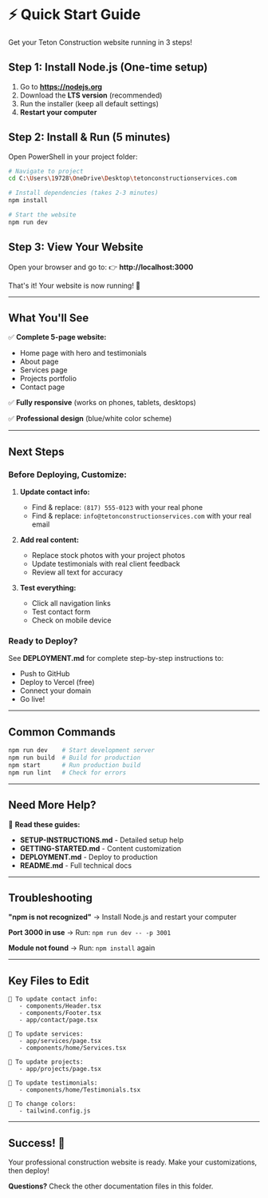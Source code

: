 # ⚡ Quick Start Guide

Get your Teton Construction website running in 3 steps!

## Step 1: Install Node.js (One-time setup)

1. Go to **https://nodejs.org**
2. Download the **LTS version** (recommended)
3. Run the installer (keep all default settings)
4. **Restart your computer**

## Step 2: Install & Run (5 minutes)

Open PowerShell in your project folder:

```bash
# Navigate to project
cd C:\Users\19728\OneDrive\Desktop\tetonconstructionservices.com

# Install dependencies (takes 2-3 minutes)
npm install

# Start the website
npm run dev
```

## Step 3: View Your Website

Open your browser and go to:
👉 **http://localhost:3000**

That's it! Your website is now running! 🎉

---

## What You'll See

✅ **Complete 5-page website:**
- Home page with hero and testimonials
- About page
- Services page  
- Projects portfolio
- Contact page

✅ **Fully responsive** (works on phones, tablets, desktops)

✅ **Professional design** (blue/white color scheme)

---

## Next Steps

### Before Deploying, Customize:

1. **Update contact info:**
   - Find & replace: `(817) 555-0123` with your real phone
   - Find & replace: `info@tetonconstructionservices.com` with your real email

2. **Add real content:**
   - Replace stock photos with your project photos
   - Update testimonials with real client feedback
   - Review all text for accuracy

3. **Test everything:**
   - Click all navigation links
   - Test contact form
   - Check on mobile device

### Ready to Deploy?

See **DEPLOYMENT.md** for complete step-by-step instructions to:
- Push to GitHub
- Deploy to Vercel (free)
- Connect your domain
- Go live!

---

## Common Commands

```bash
npm run dev    # Start development server
npm run build  # Build for production
npm start      # Run production build
npm run lint   # Check for errors
```

---

## Need More Help?

📖 **Read these guides:**

- **SETUP-INSTRUCTIONS.md** - Detailed setup help
- **GETTING-STARTED.md** - Content customization  
- **DEPLOYMENT.md** - Deploy to production
- **README.md** - Full technical docs

---

## Troubleshooting

**"npm is not recognized"**
→ Install Node.js and restart your computer

**Port 3000 in use**
→ Run: `npm run dev -- -p 3001`

**Module not found**
→ Run: `npm install` again

---

## Key Files to Edit

```
📝 To update contact info:
   - components/Header.tsx
   - components/Footer.tsx
   - app/contact/page.tsx

📝 To update services:
   - app/services/page.tsx
   - components/home/Services.tsx

📝 To update projects:
   - app/projects/page.tsx

📝 To update testimonials:
   - components/home/Testimonials.tsx

📝 To change colors:
   - tailwind.config.js
```

---

## Success! 🚀

Your professional construction website is ready. Make your customizations, then deploy!

**Questions?** Check the other documentation files in this folder.

